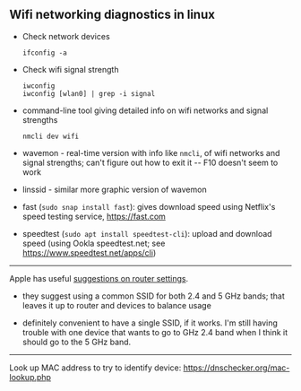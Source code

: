 ## Wifi networking diagnostics in linux


- Check network devices

  ```
  ifconfig -a
  ```

- Check wifi signal strength

  ```
  iwconfig
  iwconfig [wlan0] | grep -i signal
  ```

- command-line tool giving detailed info on wifi networks and signal
  strengths

  ```
  nmcli dev wifi
  ```

- wavemon - real-time version with info like `nmcli`, of wifi networks
  and signal strengths; can't figure out how to exit it -- F10 doesn't
  seem to work


- linssid - similar more graphic version of wavemon

- fast (`sudo snap install fast`): gives download speed using
  Netflix's speed testing service, <https://fast.com>

- speedtest (`sudo apt install speedtest-cli`): upload and download speed
  (using Ookla speedtest.net; see <https://www.speedtest.net/apps/cli>)

---

Apple has useful [suggestions on router
settings](https://support.apple.com/en-us/HT202068).

- they suggest using a common SSID for both 2.4 and 5 GHz bands;
  that leaves it up to router and devices to balance usage

- definitely convenient to have a single SSID, if it works. I'm still
  having trouble with one device that wants to go to GHz 2.4 band when
  I think it should go to the 5 GHz band.

---

Look up MAC address to try to identify device:
<https://dnschecker.org/mac-lookup.php>
